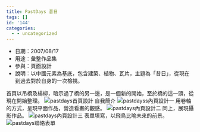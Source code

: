 ```yaml
---
title: PastDays 昔日
tags: []
id: '144'
categories:
  - - uncategorized
---
```


*   日期：2007/08/17
*   用途：彙整作品集
*   參與：頁面設計
*   說明：以中國元素為基底，包含建築、植物、瓦片，主題為「昔日」，從現在到過去對於自身的一次檢視。

首頁以吊橋及楊柳，暗示過了橋的另一邊，是一個新的開始，至於橋的這一頭，從現在開始整理。 ![pastdays首頁設計](https://oberonlai.blog/wp-content/uploads/web/pastdays01.jpg) 自我簡介 ![pastdayss內頁設計一](https://oberonlai.blog/wp-content/uploads/web/pastdays02.jpg) 用卷軸的方式，呈現平面作品，營造看畫的觀感。 ![pastdays內頁設計二](https://oberonlai.blog/wp-content/uploads/web/pastdays03.jpg) 同上，展現攝影作品。 ![pastdays內頁設計三](https://oberonlai.blog/wp-content/uploads/web/pastdays04.jpg) 表單填寫，以飛鳥比喻未來的前景。 ![pastdays聯絡表單](https://oberonlai.blog/wp-content/uploads/web/pastdays05.jpg)